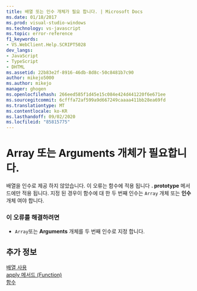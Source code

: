 ```yaml
---
title: 배열 또는 인수 개체가 필요 합니다. | Microsoft Docs
ms.date: 01/18/2017
ms.prod: visual-studio-windows
ms.technology: vs-javascript
ms.topic: error-reference
f1_keywords:
- VS.WebClient.Help.SCRIPT5028
dev_langs:
- JavaScript
- TypeScript
- DHTML
ms.assetid: 22b83e2f-8916-46db-8d8c-50c8481b7c90
author: mikejo5000
ms.author: mikejo
manager: ghogen
ms.openlocfilehash: 266eed585f1d45e15c084e424d441220f6e671ee
ms.sourcegitcommit: 6cfffa72af599a9d667249caaaa411bb28ea69fd
ms.translationtype: MT
ms.contentlocale: ko-KR
ms.lasthandoff: 09/02/2020
ms.locfileid: "85815775"
---
```

# <a name="array-or-arguments-object-expected"></a>Array 또는 Arguments 개체가 필요합니다.
배열을 인수로 제공 하지 않았습니다. 이 오류는 함수에 적용 됩니다 **. prototype** 메서드에만 적용 됩니다. 지정 된 경우이 함수에 대 한 두 번째 인수는 `Array` 개체 또는 **인수** 개체 여야 합니다.  
  
### <a name="to-correct-this-error"></a>이 오류를 해결하려면  
  
- `Array`또는 **Arguments** 개체를 두 번째 인수로 지정 합니다.  
  
## <a name="see-also"></a>추가 정보  
 [배열 사용](../../javascript/advanced/using-arrays-javascript.md)   
 [apply 메서드 (Function)](../../javascript/reference/apply-method-function-javascript.md)   
 [함수](../../javascript/functions-javascript.md)